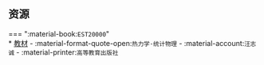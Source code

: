 ## 资源  
=== ":material-book:`EST20000`"  
    * [教材](https://api.ecylt.top/v1/lanzou_link?url=https://cqu-openlib.lanzout.com/iH2cy28y5pch&type=down) - :material-format-quote-open:`热力学·统计物理` - :material-account:`汪志诚` - :material-printer:`高等教育出版社`  